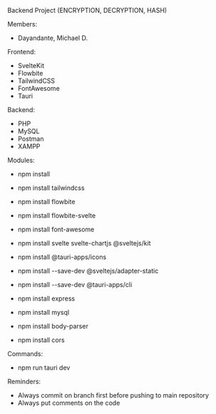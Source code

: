 Backend Project (ENCRYPTION, DECRYPTION, HASH)

Members:
- Dayandante, Michael D.

Frontend:
- SvelteKit
- Flowbite
- TailwindCSS
- FontAwesome
- Tauri

Backend:
- PHP
- MySQL
- Postman
- XAMPP

Modules:
- npm install
- npm install tailwindcss
- npm install flowbite
- npm install flowbite-svelte
- npm install font-awesome
- npm install svelte svelte-chartjs @sveltejs/kit
- npm install @tauri-apps/icons
- npm install --save-dev @sveltejs/adapter-static
- npm install --save-dev @tauri-apps/cli

- npm install express
- npm install mysql
- npm install body-parser
- npm install cors


Commands:
- npm run tauri dev

Reminders:
- Always commit on branch first before pushing to main repository
- Always put comments on the code
